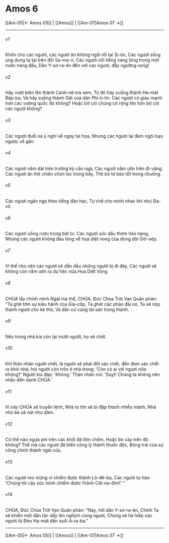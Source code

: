 # Amos 6

[[Am-05|← Amos 05]] | [[Amos]] | [[Am-07|Amos 07 →]]
***



###### v1 
Khốn cho các ngươi, các ngươi ăn không ngồi rồi tại Si-ôn, Các ngươi sống ung dung tự tại trên đồi Sa-ma-ri, Các ngươi nổi tiếng vang lừng trong một nước hàng đầu, Dân Y-sơ-ra-ên đến với các ngươi, đầy ngưỡng vọng! 

###### v2 
Hãy vượt biên lên thành Canh-nê mà xem, Từ đó hãy xuống thành Ha-mát Ráp-ba, Và hãy xuống thành Gát của dân Phi-li-tin. Các ngươi có giàu mạnh hơn các vương quốc đó không? Hoặc bờ cõi chúng có rộng lớn hơn bờ cõi các ngươi không? 

###### v3 
Các ngươi đuổi xa ý nghĩ về ngày tai họa, Nhưng các ngươi lại đem ngôi bạo ngược về gần. 

###### v4 
Các ngươi nằm dài trên trường kỷ cẩn ngà, Các ngươi nằm ườn trên đi-văng. Các ngươi ăn thịt chiên chọn lọc trong bầy, Thịt bò tơ béo tốt trong chuồng. 

###### v5 
Các ngươi ngân nga theo tiếng đàn hạc, Tự chế cho mình nhạc khí như Đa-vít. 

###### v6 
Các ngươi uống rượu trong bát to. Các ngươi xức dầu thơm hảo hạng, Nhưng các ngươi không đau lòng về họa diệt vong của dòng dõi Giô-sép. 

###### v7 
Vì thế cho nên các ngươi sẽ dẫn đầu những người bị đi đày, Các ngươi sẽ không còn nằm ườn ra dự tiệc nữa.Họa Diệt Vong 

###### v8 
CHÚA lấy chính mình Ngài mà thề, CHÚA, Đức Chúa Trời Vạn Quân phán: "Ta ghê tởm sự kiêu hãnh của Gia-cốp, Ta ghét các pháo đài nó, Ta sẽ nộp thành ngươi cho kẻ thù, Và dân cư cùng tài sản trong thành. 

###### v9 
Nếu trong nhà kia còn lại mười người, họ sẽ chết. 

###### v10 
Khi thân nhân người chết, là người sẽ phải đốt xác chết, đến đem xác chết ra khỏi nhà, hỏi người còn trốn ở nhà trong: 'Còn có ai với ngươi nữa không?' Người kia đáp: 'Không.' Thân nhân nói: 'Suỵt! Chúng ta không nên nhắc đến danh CHÚA.' 

###### v11 
Vì này CHÚA sẽ truyền lệnh, Nhà to lớn sẽ bị đập thành nhiều mảnh, Nhà nhỏ bé sẽ nát như dăm. 

###### v12 
Có thể nào ngựa phi trên các khối đá lởm chởm, Hoặc bò cày trên đó không? Thế mà các ngươi đã biến công lý thành thuốc độc, Bông trái của sự công chính thành ngải cứu. 

###### v13 
Các ngươi reo mừng vì chiếm được thành Lô-đê-ba, Các ngươi tự hào: 'Chúng tôi cậy sức mình chiếm được thành Cát-na-đim!' " 

###### v14 
CHÚA, Đức Chúa Trời Vạn Quân phán: "Này, hỡi dân Y-sơ-ra-ên, Chính Ta sẽ khiến một dân tộc dấy lên nghịch cùng ngươi, Chúng sẽ hà hiếp các ngươi từ Đèo Ha-mát đến suối A-ra-ba."

***
[[Am-05|← Amos 05]] | [[Amos]] | [[Am-07|Amos 07 →]]
